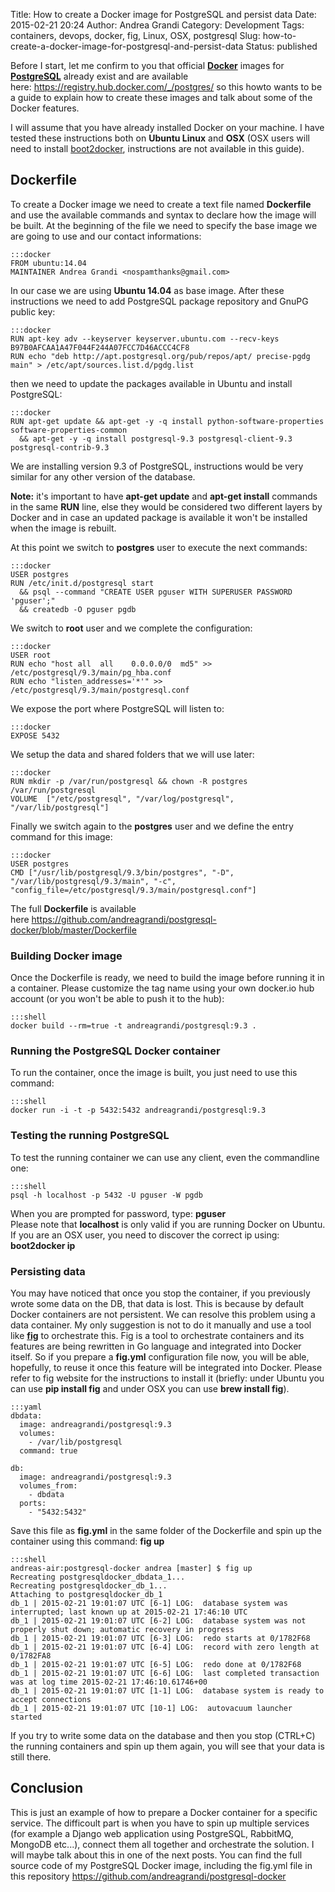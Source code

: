 Title: How to create a Docker image for PostgreSQL and persist data
Date: 2015-02-21 20:24
Author: Andrea Grandi
Category: Development
Tags: containers, devops, docker, fig, Linux, OSX, postgresql
Slug: how-to-create-a-docker-image-for-postgresql-and-persist-data
Status: published

Before I start, let me confirm to you that official
[**Docker**](https://www.docker.com/) images for
[**PostgreSQL**](http://www.postgresql.org/) already exist and are
available here: <https://registry.hub.docker.com/_/postgres/> so this
howto wants to be a guide to explain how to create these images and talk
about some of the Docker features.

I will assume that you have already installed Docker on your machine. I
have tested these instructions both on **Ubuntu Linux** and **OSX** (OSX
users will need to install [boot2docker](http://boot2docker.io/),
instructions are not available in this guide).

## Dockerfile

To create a Docker image we need to create a text file named
**Dockerfile** and use the available commands and syntax to declare how
the image will be built. At the beginning of the file we need to specify
the base image we are going to use and our contact informations:

    :::docker
    FROM ubuntu:14.04
    MAINTAINER Andrea Grandi <nospamthanks@gmail.com>

In our case we are using **Ubuntu 14.04** as base image. After these
instructions we need to add PostgreSQL package repository and GnuPG
public key:

    :::docker
    RUN apt-key adv --keyserver keyserver.ubuntu.com --recv-keys B97B0AFCAA1A47F044F244A07FCC7D46ACCC4CF8
    RUN echo "deb http://apt.postgresql.org/pub/repos/apt/ precise-pgdg main" > /etc/apt/sources.list.d/pgdg.list

then we need to update the packages available in Ubuntu and install
PostgreSQL:

    :::docker
    RUN apt-get update && apt-get -y -q install python-software-properties software-properties-common   
      && apt-get -y -q install postgresql-9.3 postgresql-client-9.3 postgresql-contrib-9.3

We are installing version 9.3 of PostgreSQL, instructions would be very
similar for any other version of the database.

**Note:** it's important to have **apt-get update** and **apt-get
install** commands in the same **RUN** line, else they would be
considered two different layers by Docker and in case an updated package
is available it won't be installed when the image is rebuilt.

At this point we switch to **postgres** user to execute the next
commands:

    :::docker
    USER postgres
    RUN /etc/init.d/postgresql start   
      && psql --command "CREATE USER pguser WITH SUPERUSER PASSWORD 'pguser';"   
      && createdb -O pguser pgdb

We switch to **root** user and we complete the configuration:

    :::docker
    USER root
    RUN echo "host all  all    0.0.0.0/0  md5" >> /etc/postgresql/9.3/main/pg_hba.conf
    RUN echo "listen_addresses='*'" >> /etc/postgresql/9.3/main/postgresql.conf

We expose the port where PostgreSQL will listen to:

    :::docker
    EXPOSE 5432

We setup the data and shared folders that we will use later:

    :::docker
    RUN mkdir -p /var/run/postgresql && chown -R postgres /var/run/postgresql
    VOLUME  ["/etc/postgresql", "/var/log/postgresql", "/var/lib/postgresql"]

Finally we switch again to the **postgres** user and we define the entry
command for this image:

    :::docker
    USER postgres
    CMD ["/usr/lib/postgresql/9.3/bin/postgres", "-D", "/var/lib/postgresql/9.3/main", "-c", "config_file=/etc/postgresql/9.3/main/postgresql.conf"]

The full **Dockerfile** is available
here <https://github.com/andreagrandi/postgresql-docker/blob/master/Dockerfile>

### Building Docker image

Once the Dockerfile is ready, we need to build the image before running
it in a container. Please customize the tag name using your own
docker.io hub account (or you won't be able to push it to the hub):

    :::shell
    docker build --rm=true -t andreagrandi/postgresql:9.3 .

### Running the PostgreSQL Docker container

To run the container, once the image is built, you just need to use this
command:

    :::shell
    docker run -i -t -p 5432:5432 andreagrandi/postgresql:9.3

### Testing the running PostgreSQL

To test the running container we can use any client, even the
commandline one:

    :::shell
    psql -h localhost -p 5432 -U pguser -W pgdb

When you are prompted for password, type: **pguser**  
Please note that **localhost** is only valid if you are running Docker
on Ubuntu. If you are an OSX user, you need to discover the correct ip
using: **boot2docker ip**

### Persisting data

You may have noticed that once you stop the container, if you previously
wrote some data on the DB, that data is lost. This is because by default
Docker containers are not persistent. We can resolve this problem using
a data container. My only suggestion is not to do it manually and use a
tool like [**fig**](http://www.fig.sh/) to orchestrate this. Fig is a
tool to orchestrate containers and its features are being rewritten in
Go language and integrated into Docker itself. So if you prepare a
**fig.yml** configuration file now, you will be able, hopefully, to
reuse it once this feature will be integrated into Docker. Please refer
to fig website for the instructions to install it (briefly: under Ubuntu
you can use **pip install fig** and under OSX you can use **brew install
fig**).

    :::yaml
    dbdata:
      image: andreagrandi/postgresql:9.3
      volumes:
        - /var/lib/postgresql
      command: true

    db:
      image: andreagrandi/postgresql:9.3
      volumes_from:
        - dbdata
      ports:
        - "5432:5432"

Save this file as **fig.yml** in the same folder of the Dockerfile and
spin up the container using this command: **fig up**

    :::shell
    andreas-air:postgresql-docker andrea [master] $ fig up
    Recreating postgresqldocker_dbdata_1...
    Recreating postgresqldocker_db_1...
    Attaching to postgresqldocker_db_1
    db_1 | 2015-02-21 19:01:07 UTC [6-1] LOG:  database system was interrupted; last known up at 2015-02-21 17:46:10 UTC
    db_1 | 2015-02-21 19:01:07 UTC [6-2] LOG:  database system was not properly shut down; automatic recovery in progress
    db_1 | 2015-02-21 19:01:07 UTC [6-3] LOG:  redo starts at 0/1782F68
    db_1 | 2015-02-21 19:01:07 UTC [6-4] LOG:  record with zero length at 0/1782FA8
    db_1 | 2015-02-21 19:01:07 UTC [6-5] LOG:  redo done at 0/1782F68
    db_1 | 2015-02-21 19:01:07 UTC [6-6] LOG:  last completed transaction was at log time 2015-02-21 17:46:10.61746+00
    db_1 | 2015-02-21 19:01:07 UTC [1-1] LOG:  database system is ready to accept connections
    db_1 | 2015-02-21 19:01:07 UTC [10-1] LOG:  autovacuum launcher started

If you try to write some data on the database and then you stop (CTRL+C)
the running containers and spin up them again, you will see that your
data is still there.

## Conclusion

This is just an example of how to prepare a Docker container for a
specific service. The difficoult part is when you have to spin up
multiple services (for example a Django web application using
PostgreSQL, RabbitMQ, MongoDB etc...), connect them all together and
orchestrate the solution. I will maybe talk about this in one of the
next posts. You can find the full source code of my PostgreSQL Docker
image, including the fig.yml file in this
repository <https://github.com/andreagrandi/postgresql-docker>
